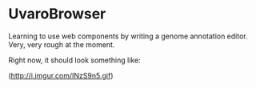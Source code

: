 UvaroBrowser
============

Learning to use web components by writing a genome annotation editor. Very, very rough at the moment.

Right now, it should look something like:

(http://i.imgur.com/INzS9n5.gif)
